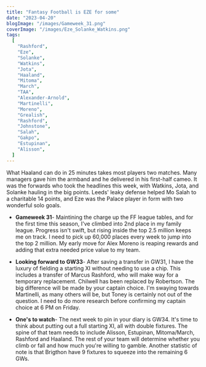 ```yaml
---
title: "Fantasy Football is EZE for some"
date: "2023-04-20"
blogImage: "/images/Gameweek_31.png"
coverImage: "/images/Eze_Solanke_Watkins.png"
tags:
  [
    "Rashford",
    "Eze",
    "Solanke",
    "Watkins",
    "Jota",
    "Haaland",
    "Mitoma",
    "March",
    "TAA",
    "Alexander-Arnold",
    "Martinelli",
    "Moreno",
    "Grealish",
    "Rashford",
    "Johnstone",
    "Salah",
    "Gakpo",
    "Estupinan",
    "Alisson",
  ]
---
```


What Haaland can do in 25 minutes takes most players two matches. Many managers gave him the armband and he delivered in his first-half cameo. It was the forwards who took the headlines this week, with Watkins, Jota, and Solanke hauling in the big points. Leeds' leaky defense helped Mo Salah to a charitable 14 points, and Eze was the Palace player in form with two wonderful solo goals.

- **Gameweek 31**- Maintining the charge up the FF league tables, and for the first time this season, I've climbed into 2nd place in my family league. Progress isn't swift, but rising inside the top 2.5 million keeps me on track. I need to pick up 60,000 places every week to jump into the top 2 million. My early move for Alex Moreno is reaping rewards and adding that extra needed price value to my team.

- **Looking forward to GW33**- After saving a transfer in GW31, I have the luxury of fielding a starting XI without needing to use a chip. This includes a transfer of Marcus Rashford, who will make way for a temporary replacement. Chilwell has been replaced by Robertson. The big difference will be made by your captain choice. I'm swaying towards Martinelli, as many others will be, but Toney is certainly not out of the question. I need to do more research before confirming my captain choice at 6 PM on Friday.

- **One's to watch**- The next week to pin in your diary is GW34. It's time to think about putting out a full starting XI, all with double fixtures. The spine of that team needs to include Alisson, Estupinan, Mitoma/March, Rashford and Haaland. The rest of your team will determine whether you climb or fall and how much you're willing to gamble. Another statistic of note is that Brigthon have 9 fixtures to squeeze into the remaining 6 GWs.
